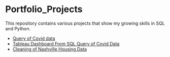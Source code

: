 # Portfolio_Projects
This repository contains various projects that show my growing skills in SQL and Python.

- [Query of Covid data](Query_Covid_Data.sql)
- [Tableau Dashboard From SQL Query of Covid Data](https://public.tableau.com/app/profile/amy5562/viz/CovidDeathsPortfolioProject/Dashboard1)
- [Cleaning of Nashville Housing Data](cleaning_nashville_housing_data.sql)
